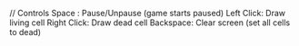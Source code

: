 // Controls
Space : Pause/Unpause (game starts paused)
Left Click: Draw living cell
Right Click: Draw dead cell
Backspace: Clear screen (set all cells to dead)
